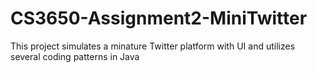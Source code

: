 # CS3650-Assignment2-MiniTwitter
This project simulates a minature Twitter platform with UI and utilizes several coding patterns in Java
